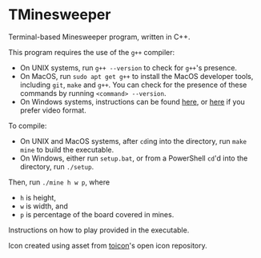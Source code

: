 # TMinesweeper
Terminal-based Minesweeper program, written in C++.

This program requires the use of the `g++` compiler: 
* On UNIX systems, run `g++ --version` to check for `g++`'s presence.
* On MacOS, run `sudo apt get g++` to install the MacOS developer tools, including `git`, `make` and `g++`. You can check for the presence of these commands by running `<command> --version`.
* On Windows systems, instructions can be found [here](https://www3.cs.stonybrook.edu/~alee/g++/g++.html), or [here](https://www.youtube.com/watch?v=lqzuR2USKRM) if you prefer video format.

To compile: 
* On UNIX and MacOS systems, after `cd`ing into the directory, run `make mine` to build the executable. 
* On Windows, either run `setup.bat`, or from a PowerShell `cd`'d into the directory, run `./setup`.

Then, run `./mine h w p`, where
* `h` is height,
* `w` is width, and 
* `p` is percentage of the board covered in mines.

Instructions on how to play provided in the executable. 

Icon created using asset from [toicon](https://www.toicon.com/)'s open icon repository.
